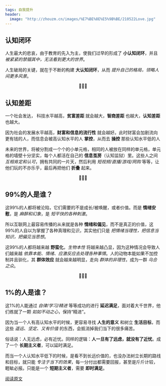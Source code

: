 ```yaml
---
tags: 自我提升
header:
  image: "http://zhouzm.cn/images/%E7%BE%8E%E5%9B%BE/210522Love.jpg"
---
```




## 认知闭环

人生最大的悲哀，由于教育的先入为主，使我们过早的形成了 **小认知闭环**，并且 *被紧紧的禁锢其中，无法看到更大的世界*。

人生破局的关键，就在于不断的构建 **大认知闭环**，从而 *提升自己的格局，领略人间更多风景*。

<center>👣👣👣</center>



## 认知差距

一个社会发达， 科技水平越高，**贫富差距** 就会越大，**智商差距** 也越大，**认知差距** 也越大。

因为社会的发展水平越高，**财富和信息的流行性** 就会越好。此时财富会加剧流向更有钱的人，而信息会被高认知水平的人 **掌控**，从而去 **操控** 那些认知水平低的人

未来的世界，将被分割成一个个的小单元格，相同的人被放在同样的单元格，单元格的墙壁十分坚实，每个人都活在自己的 **信息茧房**（认知监狱）里。这些人之间 *互相肯定和认可*，拥有共同的一片天，然后利用 *短视频/直播/游戏/网购* 等等，让他们玩的不亦乐乎，最后再把他们 **折叠** 起来。

<center>👣👣👣</center>

## 99%的人是谁？

这99%的人都将被沦陷，它们需要的不是成长/被唤醒，或者价值。而是 **情绪安慰**，是 *麻醉和幻象*，是 *短平快的各种刺激*。

所以互联网上最容易传播的从来就是各种 **情绪和偏见**，而不是真正的价值，这99%的人自以为掌握了各种真理和见识，其实他们只是 *把情绪当理性，把信息当知识，把偏见当思想*。

这99%的人都将越来越 **野蛮化**，*生物本性* 将越来越凸显，因为这种情况会导致人们越来越 *依靠本能、情绪、应激反应去处理各种事情*。人的动物本能如果不加控制并且驯化，其 **群体效应** 就会越来越明显，走向 *群体的非理性*，成为一群 *乌合之众*。

<center>👣👣👣</center>

## 1%的人是谁？

这1%的人能通过 *自律/学习/精进* 等等成功的进行 **延迟满足**，面对着大千世界，他们练就了一颗 *如如不动之心*，保持“精进”。

因为当一个人有高认知水平的时候，更容易寻找 **人生的意义** 和树立 **生活目标**，而这些 *遥远、坚定、又有价值* 的东西，会抵消掉我们当下的很多痛苦。

俗话说：人无远虑，必有近忧。同样的逻辑：**人一旦有了远虑，就没有了近忧**。成了一个 **长期主义者**，可以延时满足。

而当一个人认知水平低下的时候，是看不到长远价值的，也没办法树立长期的路线和目标，就只能 *专注于当下的效果*，每一分付出都需要回报，甚至是斤斤计较，睚眦必报。只能是一个 **短期主义者**，需要 **即时满足**。

[阅读原文](https://mp.weixin.qq.com/s/es6IOgL8352p_fwgcM-hFg)